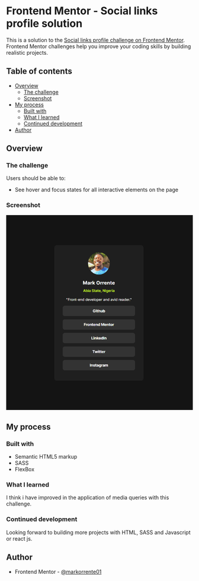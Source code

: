 # Frontend Mentor - Social links profile solution

This is a solution to the [Social links profile challenge on Frontend Mentor](https://www.frontendmentor.io/challenges/social-links-profile-UG32l9m6dQ). Frontend Mentor challenges help you improve your coding skills by building realistic projects. 

## Table of contents

- [Overview](#overview)
  - [The challenge](#the-challenge)
  - [Screenshot](#screenshot)
- [My process](#my-process)
  - [Built with](#built-with)
  - [What I learned](#what-i-learned)
  - [Continued development](#continued-development)
- [Author](#author)

## Overview

### The challenge

Users should be able to:

- See hover and focus states for all interactive elements on the page

### Screenshot
![project-screenshot](social-link-sc.png)

## My process

### Built with

* Semantic HTML5 markup
* SASS
* FlexBox

### What I learned

I think i have improved in the application of media queries with this challenge.



### Continued development
Looking forward to building more projects with HTML, SASS and Javascript or react js.


## Author
- Frontend Mentor - [@markorrente01](https://www.frontendmentor.io/profile/markorrente01)
